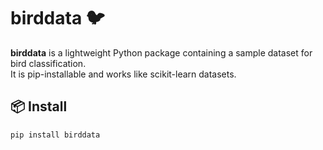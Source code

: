 # birddata 🐦

**birddata** is a lightweight Python package containing a sample dataset for bird classification.  
It is pip-installable and works like scikit-learn datasets.

## 📦 Install

```bash
pip install birddata
